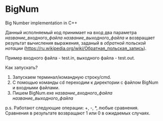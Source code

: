 # BigNum
Big Number implementation in C++

Данный исполняемый код принимает на вход два параметра *название_входного_файла* *название_выходного_файла* и возвращает результат вычисления выражения, заданый в _обратной польской нотации_ (https://ru.wikipedia.org/wiki/Обратная_польская_запись).

Пример входного файла - test.in, выходного файла - test.out.

Как запускать?
  1) Запускаем терминал/командную строку/cmd.
  2) С помощью команды cd переходим к директории с файлом BigNum и входными файлами.
  3) Пишем BigNum.exe *название_входного_файла* *название_выходного_файла*
  
p.s. Работают следующие операции: +, -, *, любые сравнения. Сравнения в результате возвращают 1 или 0 в ожидаемых случаях.
